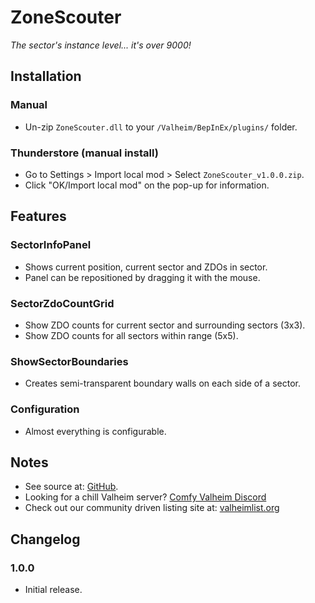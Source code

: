 ﻿# ZoneScouter

*The sector's instance level... it's over 9000!*

## Installation

### Manual

  * Un-zip `ZoneScouter.dll` to your `/Valheim/BepInEx/plugins/` folder.

### Thunderstore (manual install)

  * Go to Settings > Import local mod > Select `ZoneScouter_v1.0.0.zip`.
  * Click "OK/Import local mod" on the pop-up for information.

## Features

### SectorInfoPanel

  * Shows current position, current sector and ZDOs in sector.
  * Panel can be repositioned by dragging it with the mouse.

### SectorZdoCountGrid

  * Show ZDO counts for current sector and surrounding sectors (3x3).
  * Show ZDO counts for all sectors within range (5x5).

### ShowSectorBoundaries

  * Creates semi-transparent boundary walls on each side of a sector.

### Configuration

  * Almost everything is configurable.

## Notes

  * See source at: [GitHub](https://github.com/redseiko/ComfyMods/tree/main/ZoneScouter).
  * Looking for a chill Valheim server? [Comfy Valheim Discord](https://discord.gg/ameHJz5PFk)
  * Check out our community driven listing site at: [valheimlist.org](https://valheimlist.org/)

## Changelog

### 1.0.0

  * Initial release.